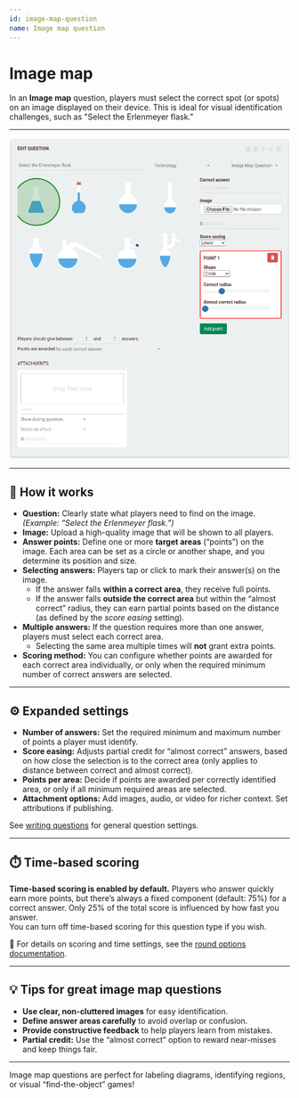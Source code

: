```yaml
---
id: image-map-question
name: Image map question
---
```


# Image map

In an **Image map** question, players must select the correct spot (or spots) on an image displayed on their device. This is ideal for visual identification challenges, such as "Select the Erlenmeyer flask."

---

![Example: Image map question with flasks](../../../assets/images/question-modes/image-map/image-map-example.png)

---

## 📝 How it works

- **Question:** Clearly state what players need to find on the image.  
  *(Example: “Select the Erlenmeyer flask.”)*
- **Image:** Upload a high-quality image that will be shown to all players.
- **Answer points:** Define one or more **target areas** (“points”) on the image. Each area can be set as a circle or another shape, and you determine its position and size.
- **Selecting answers:** Players tap or click to mark their answer(s) on the image.
    - If the answer falls **within a correct area**, they receive full points.
    - If the answer falls **outside the correct area** but within the “almost correct” radius, they can earn partial points based on the distance (as defined by the *score easing* setting).
- **Multiple answers:** If the question requires more than one answer, players must select each correct area.
    - Selecting the same area multiple times will **not** grant extra points.
- **Scoring method:** You can configure whether points are awarded for each correct area individually, or only when the required minimum number of correct answers are selected.

---

## ⚙️ Expanded settings

- **Number of answers:** Set the required minimum and maximum number of points a player must identify.
- **Score easing:** Adjusts partial credit for “almost correct” answers, based on how close the selection is to the correct area (only applies to distance between correct and almost correct).
- **Points per area:** Decide if points are awarded per correctly identified area, or only if all minimum required areas are selected.
- **Attachment options:** Add images, audio, or video for richer context. Set attributions if publishing.

See [writing questions](../../editor/005-writing-questions.md) for general question settings.

---

## ⏱️ Time-based scoring

**Time-based scoring is enabled by default.** Players who answer quickly earn more points, but there’s always a fixed component (default: 75%) for a correct answer. Only 25% of the total score is influenced by how fast you answer.  
You can turn off time-based scoring for this question type if you wish.

📘 For details on scoring and time settings, see the [round options documentation](../../editor/008-round-options.md#scoring).

---

## 💡 Tips for great image map questions

- **Use clear, non-cluttered images** for easy identification.
- **Define answer areas carefully** to avoid overlap or confusion.
- **Provide constructive feedback** to help players learn from mistakes.
- **Partial credit:** Use the “almost correct” option to reward near-misses and keep things fair.

---

Image map questions are perfect for labeling diagrams, identifying regions, or visual “find-the-object” games!
